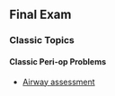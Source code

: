 ## Final Exam

### Classic Topics

#### Classic Peri-op Problems

- [Airway assessment](airway_assessment.htm)


